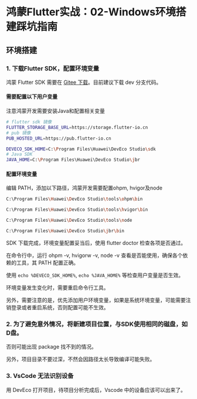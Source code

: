 # 鸿蒙Flutter实战：02-Windows环境搭建踩坑指南

## 环境搭建

### 1. 下载Flutter SDK，配置环境变量

 鸿蒙 Flutter SDK 需要在 [Gitee 下载](https://gitee.com/openharmony-sig/flutter_flutter)。目前建议下载 dev 分支代码。

#### 需要配置以下用户变量

注意鸿蒙开发需要安装Java和配置相关变量

```bash
# flutter sdk 镜像
FLUTTER_STORAGE_BASE_URL=https://storage.flutter-io.cn
# pub 镜像
PUB_HOSTED_URL=https://pub.flutter-io.cn

DEVECO_SDK_HOME=C:\Program Files\Huawei\DevEco Studio\sdk
# Java SDK
JAVA_HOME=C:\Program Files\Huawei\DevEco Studio\jbr
```

#### 配置环境变量

编辑 PATH，添加以下路径，鸿蒙开发需要配置ohpm, hvigor及node

```bash
C:\Program Files\Huawei\DevEco Studio\tools\ohpm\bin

C:\Program Files\Huawei\DevEco Studio\tools\hvigor\bin

C:\Program Files\Huawei\DevEco Studio\tools\node

C:\Program Files\Huawei\DevEco Studio\jbr\bin
```

SDK 下载完成，环境变量配置妥当后，使用 flutter doctor 检查各项是否通过。

在命令行中，运行 ohpm -v, hvigorw -v, node -v 查看是否能使用，确保各个依赖的工具，其 PATH 配置正确。

使用 `echo %DEVECO_SDK_HOME%`, `echo %JAVA_HOME%` 等检查用户变量是否生效。

环境变量发生变化时，需要重启命令行工具。

另外，需要注意的是，优先添加用户环境变量，如果是系统环境变量，可能需要注销登录或者重启系统，否则配置可能不生效。

### 2. 为了避免意外情况，将新建项目位置，与SDK使用相同的磁盘，如D盘。

否则可能出现 package 找不到的情况。

另外，项目目录不要过深，不然会因路径太长导致编译可能失败。

### 3. VsCode 无法识别设备

用 DevEco 打开项目，待项目分析完成后，Vscode 中的设备应该可以出来了。
